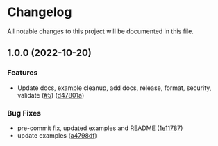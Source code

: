 # Changelog

All notable changes to this project will be documented in this file.

## 1.0.0 (2022-10-20)


### Features

* Update docs, example cleanup, add docs, release, format, security, validate ([#5](https://github.com/Infostrux-Solutions/terraform-snowflake-network-policy/issues/5)) ([d47801a](https://github.com/Infostrux-Solutions/terraform-snowflake-network-policy/commit/d47801ab8054b4e87f343727ee52919c8883920a))


### Bug Fixes

* pre-commit fix, updated examples and README ([1e11787](https://github.com/Infostrux-Solutions/terraform-snowflake-network-policy/commit/1e11787ff72d541a10d1d98afb8a667a73b10e41))
* update examples ([a4798df](https://github.com/Infostrux-Solutions/terraform-snowflake-network-policy/commit/a4798df0cbc2963beb8fa21f05988f61ae12e209))
